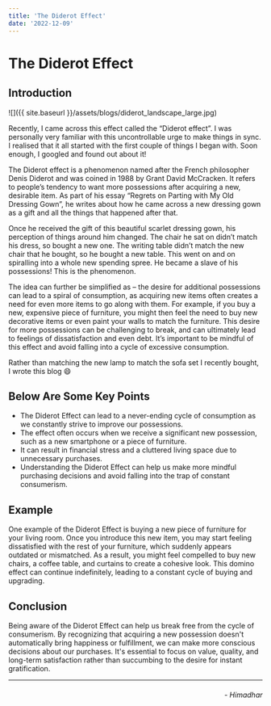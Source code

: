 ```yaml
---
title: 'The Diderot Effect'
date: '2022-12-09'
---
```

# The Diderot Effect

## Introduction

![]({{ site.baseurl }}/assets/blogs/diderot_landscape_large.jpg)

Recently, I came across this effect called the “Diderot effect”. I was personally very familiar with this uncontrollable urge to make things in sync. I realised that it all started with the first couple of things I began with. Soon enough, I googled and found out about it!

The Diderot effect is a phenomenon named after the French philosopher Denis Diderot and was coined in 1988 by Grant David McCracken. It refers to people’s tendency to want more possessions after acquiring a new, desirable item. As part of his essay “Regrets on Parting with My Old Dressing Gown”, he writes about how he came across a new dressing gown as a gift and all the things that happened after that.

Once he received the gift of this beautiful scarlet dressing gown, his perception of things around him changed. The chair he sat on didn’t match his dress, so bought a new one. The writing table didn’t match the new chair that he bought, so he bought a new table. This went on and on spiralling into a whole new spending spree. He became a slave of his possessions! This is the phenomenon.

The idea can further be simplified as – the desire for additional possessions can lead to a spiral of consumption, as acquiring new items often creates a need for even more items to go along with them. For example, if you buy a new, expensive piece of furniture, you might then feel the need to buy new decorative items or even paint your walls to match the furniture. This desire for more possessions can be challenging to break, and can ultimately lead to feelings of dissatisfaction and even debt. It’s important to be mindful of this effect and avoid falling into a cycle of excessive consumption.

Rather than matching the new lamp to match the sofa set I recently bought, I wrote this blog 😄

## Below Are Some Key Points

- The Diderot Effect can lead to a never-ending cycle of consumption as we constantly strive to improve our possessions.
- The effect often occurs when we receive a significant new possession, such as a new smartphone or a piece of furniture.
- It can result in financial stress and a cluttered living space due to unnecessary purchases.
- Understanding the Diderot Effect can help us make more mindful purchasing decisions and avoid falling into the trap of constant consumerism.

## Example

One example of the Diderot Effect is buying a new piece of furniture for your living room. Once you introduce this new item, you may start feeling dissatisfied with the rest of your furniture, which suddenly appears outdated or mismatched. As a result, you might feel compelled to buy new chairs, a coffee table, and curtains to create a cohesive look. This domino effect can continue indefinitely, leading to a constant cycle of buying and upgrading.

## Conclusion

Being aware of the Diderot Effect can help us break free from the cycle of consumerism. By recognizing that acquiring a new possession doesn't automatically bring happiness or fulfillment, we can make more conscious decisions about our purchases. It's essential to focus on value, quality, and long-term satisfaction rather than succumbing to the desire for instant gratification.

---

<h6 style="text-align: right">
- Himadhar
</h6>
